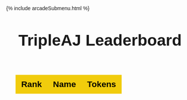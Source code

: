 {% include arcadeSubmenu.html %}

<html>
<title>Leaderboard</title>
<meta name="viewport" content="width=device-width, initial-scale=1">
<body onload='sort()'>

<style>
  * {
    font-family: 'Gill Sans', 'Gill Sans MT', Calibri, 'Trebuchet MS', sans-serif;
  }
  h1 {
    font-size: 32pt;
    text-align: center;
    margin-top: 40px;
  }
  table.board {
    font-size: 13pt;
    border-collapse: collapse;
    margin: 25px 0;
    margin-top: 40px;
    width: 90%;
    height: 50%;
  }
  .board thead tr {
    font-size: 17pt;
    font-weight: bold;
    background-color: #f1cc0c;
    color: #000000;
    text-align: left;
  }
  .board td {
    text-align: center;
    padding: 12px 15px;
    border: none;
    height: 50px;
  }
  .board tbody tr {
    border: none;
    transition-duration: 0.3s;
  }
  .board tbody tr:nth-of-type(even) {
    background-color: #333333;
  }
  .board tbody tr:nth-child(1) {
    background-color: #ffb300;
    color: black;
  }
  .board tbody tr:nth-child(2) {
    background-color: #c0c0c0;
    color: black;
  }
  .board tbody tr:nth-child(3) {
    background-color: #cd7f32;
    color: white;
  }
  .board tbody tr:last-of-type {
    border-bottom: 5px solid #f1cc0c;
  }
  .board tbody tr:hover {
    color: #f1cc0c;
    background-color: #5c5c5c;
  }
  #container {
    display: flex;
    flex-direction: column;
    justify-content: center;
    align-items: center;
  }
  #dots {
    margin-top: -60px;
    margin-bottom: -35px;
    font-size: 60pt;
    color: #f1cc0c;
    opacity: 0.5;
  }
</style>

<div id="container">
  <h1>TripleAJ Leaderboard</h1>

  <table class="board">
    <thead>
      <td>Rank</td>
      <td>Name</td>
      <td>Tokens</td>
    </thead>
    <tbody id='tbody'></tbody>
  </table>
</div>
</body>

<script>
var tbody = document.getElementById('tbody');
let unsortedDB = null;
let sortedDB = null;
function tableFill(db) {
  let len = db.length
  for (var i = 0; i < len; i++) {
    // save relevant info from db
    var rank = i+1
    var name = db[i].name
    var tokens = db[i].tokens
    // Make a new row
    let tr = document.createElement('tr')
    tbody.appendChild(tr)
    // Make three entries for the row
    let tdR = document.createElement('td')
    let tdN = document.createElement('td')
    let tdT = document.createElement('td')
    // Make text node for each entry (contains data from db)
    let rankNode = document.createTextNode(parseFloat(rank))
    let nameNode = document.createTextNode(name)
    let tokensNode = document.createTextNode(parseFloat(tokens))
    // Make text nodes visible in row entries
    tdR.appendChild(rankNode)
    tdN.appendChild(nameNode)
    tdT.appendChild(tokensNode)
    // Make row entries visible in the row
    tr.appendChild(tdR)
    tr.appendChild(tdN)
    tr.appendChild(tdT)
  }
}
async function sort() {
  const unsorted = await fetch('https://ajarcade.duckdns.org/api/players/')
    .then(res => {return res.json()})
    .then(data => {unsortedDB = data})
    .catch(error => console.log('ERROR'))
  // Check to see if fetch worked
  console.log(unsortedDB)
  // sorts the db by token amount
  sortedDB = unsortedDB.sort((a, b) => {
    if (a.tokens > b.tokens) {
      return -1;
    }
  });
  // Log the sorted db
  console.log(sortedDB)
  // fill the table with sorted db info
  tableFill(sortedDB)
}

</script>
</html>